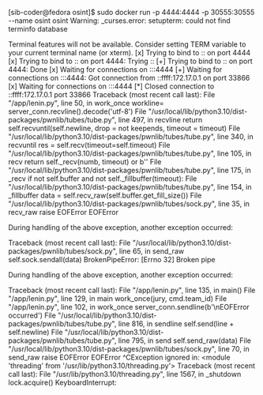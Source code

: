[sib-coder@fedora osint]$ sudo docker run -p 4444:4444 -p 30555:30555 --name osint osint
Warning: _curses.error: setupterm: could not find terminfo database

Terminal features will not be available.  Consider setting TERM variable to your current terminal name (or xterm).
[x] Trying to bind to :: on port 4444
[x] Trying to bind to :: on port 4444: Trying ::
[+] Trying to bind to :: on port 4444: Done
[x] Waiting for connections on :::4444
[+] Waiting for connections on :::4444: Got connection from ::ffff:172.17.0.1 on port 33866
[x] Waiting for connections on :::4444
[*] Closed connection to ::ffff:172.17.0.1 port 33866
Traceback (most recent call last):
  File "/app/lenin.py", line 50, in work_once
    workline= server_conn.recvline().decode('utf-8')
  File "/usr/local/lib/python3.10/dist-packages/pwnlib/tubes/tube.py", line 497, in recvline
    return self.recvuntil(self.newline, drop = not keepends, timeout = timeout)
  File "/usr/local/lib/python3.10/dist-packages/pwnlib/tubes/tube.py", line 340, in recvuntil
    res = self.recv(timeout=self.timeout)
  File "/usr/local/lib/python3.10/dist-packages/pwnlib/tubes/tube.py", line 105, in recv
    return self._recv(numb, timeout) or b''
  File "/usr/local/lib/python3.10/dist-packages/pwnlib/tubes/tube.py", line 175, in _recv
    if not self.buffer and not self._fillbuffer(timeout):
  File "/usr/local/lib/python3.10/dist-packages/pwnlib/tubes/tube.py", line 154, in _fillbuffer
    data = self.recv_raw(self.buffer.get_fill_size())
  File "/usr/local/lib/python3.10/dist-packages/pwnlib/tubes/sock.py", line 35, in recv_raw
    raise EOFError
EOFError

During handling of the above exception, another exception occurred:

Traceback (most recent call last):
  File "/usr/local/lib/python3.10/dist-packages/pwnlib/tubes/sock.py", line 65, in send_raw
    self.sock.sendall(data)
BrokenPipeError: [Errno 32] Broken pipe

During handling of the above exception, another exception occurred:

Traceback (most recent call last):
  File "/app/lenin.py", line 135, in <module>
    main()
  File "/app/lenin.py", line 129, in main
    work_once(jury, cmd.team_id)
  File "/app/lenin.py", line 102, in work_once
    server_conn.sendline(b'\nEOFError occurred')
  File "/usr/local/lib/python3.10/dist-packages/pwnlib/tubes/tube.py", line 816, in sendline
    self.send(line + self.newline)
  File "/usr/local/lib/python3.10/dist-packages/pwnlib/tubes/tube.py", line 795, in send
    self.send_raw(data)
  File "/usr/local/lib/python3.10/dist-packages/pwnlib/tubes/sock.py", line 70, in send_raw
    raise EOFError
EOFError
^CException ignored in: <module 'threading' from '/usr/lib/python3.10/threading.py'>
Traceback (most recent call last):
  File "/usr/lib/python3.10/threading.py", line 1567, in _shutdown
    lock.acquire()
KeyboardInterrupt: 

